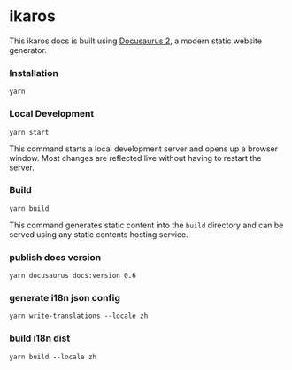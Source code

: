 # ikaros

This ikaros docs is built using [Docusaurus 2](https://docusaurus.io/), a modern static website generator.

### Installation

```
yarn
```

### Local Development

```
yarn start
```

This command starts a local development server and opens up a browser window. Most changes are reflected live without having to restart the server.

### Build

```
yarn build
```

This command generates static content into the `build` directory and can be served using any static contents hosting service.

### publish docs version

```
yarn docusaurus docs:version 0.6
```

### generate i18n json config

```
yarn write-translations --locale zh
```

### build i18n dist 

```
yarn build --locale zh
```